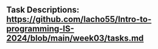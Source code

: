## Task Descriptions: https://github.com/lacho55/Intro-to-programming-IS-2024/blob/main/week03/tasks.md
